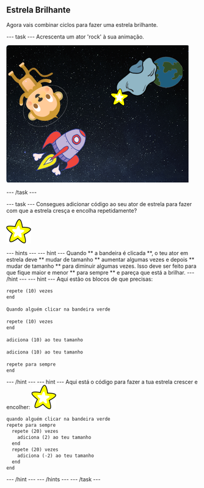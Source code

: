 ## Estrela Brilhante

Agora vais combinar ciclos para fazer uma estrela brilhante.

\--- task \--- Acrescenta um ator 'rock' à sua animação.

![Acrescentar um ator de estrela](images/space-star-sprite.png)

\--- /task \---

\--- task \--- Consegues adicionar código ao seu ator de estrela para fazer com que a estrela cresça e encolha repetidamente?

![Testar uma estrela brilhante](images/sprite-star.png)

\--- hints \--- \--- hint \--- Quando ** a bandeira é clicada **, o teu ator em estrela deve ** mudar de tamanho ** aumentar algumas vezes e depois ** mudar de tamanho ** para diminuir algumas vezes. Isso deve ser feito para que fique maior e menor ** para sempre ** e pareça que está a brilhar. \--- /hint \--- \--- hint \--- Aqui estão os blocos de que precisas:

```blocks3
repete (10) vezes
end

Quando alguém clicar na bandeira verde

repete (10) vezes
end

adiciona (10) ao teu tamanho

adiciona (10) ao teu tamanho

repete para sempre
end
```

\--- /hint \--- \--- hint \--- Aqui está o código para fazer a tua estrela crescer e encolher: ![Ator de estrela](images/sprite-star.png)

```blocks3
quando alguém clicar na bandeira verde
repete para sempre 
  repete (20) vezes 
    adiciona (2) ao teu tamanho
  end
  repete (20) vezes 
    adiciona (-2) ao teu tamanho
  end
end

```

\--- /hint \--- \--- /hints \--- \--- /task \---